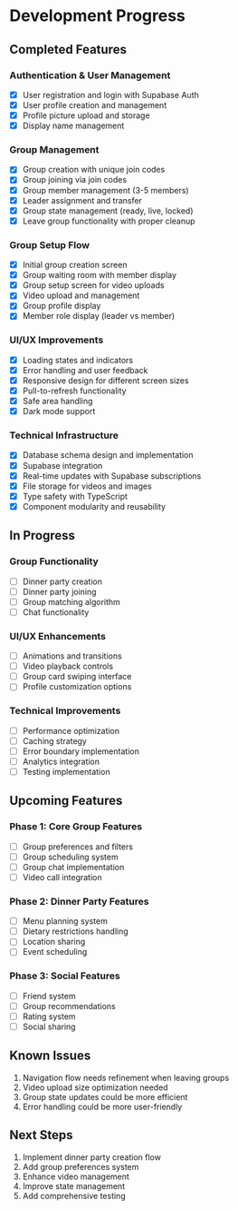 # Development Progress

## Completed Features

### Authentication & User Management
- [x] User registration and login with Supabase Auth
- [x] User profile creation and management
- [x] Profile picture upload and storage
- [x] Display name management

### Group Management
- [x] Group creation with unique join codes
- [x] Group joining via join codes
- [x] Group member management (3-5 members)
- [x] Leader assignment and transfer
- [x] Group state management (ready, live, locked)
- [x] Leave group functionality with proper cleanup

### Group Setup Flow
- [x] Initial group creation screen
- [x] Group waiting room with member display
- [x] Group setup screen for video uploads
- [x] Video upload and management
- [x] Group profile display
- [x] Member role display (leader vs member)

### UI/UX Improvements
- [x] Loading states and indicators
- [x] Error handling and user feedback
- [x] Responsive design for different screen sizes
- [x] Pull-to-refresh functionality
- [x] Safe area handling
- [x] Dark mode support

### Technical Infrastructure
- [x] Database schema design and implementation
- [x] Supabase integration
- [x] Real-time updates with Supabase subscriptions
- [x] File storage for videos and images
- [x] Type safety with TypeScript
- [x] Component modularity and reusability

## In Progress

### Group Functionality
- [ ] Dinner party creation
- [ ] Dinner party joining
- [ ] Group matching algorithm
- [ ] Chat functionality

### UI/UX Enhancements
- [ ] Animations and transitions
- [ ] Video playback controls
- [ ] Group card swiping interface
- [ ] Profile customization options

### Technical Improvements
- [ ] Performance optimization
- [ ] Caching strategy
- [ ] Error boundary implementation
- [ ] Analytics integration
- [ ] Testing implementation

## Upcoming Features

### Phase 1: Core Group Features
- [ ] Group preferences and filters
- [ ] Group scheduling system
- [ ] Group chat implementation
- [ ] Video call integration

### Phase 2: Dinner Party Features
- [ ] Menu planning system
- [ ] Dietary restrictions handling
- [ ] Location sharing
- [ ] Event scheduling

### Phase 3: Social Features
- [ ] Friend system
- [ ] Group recommendations
- [ ] Rating system
- [ ] Social sharing

## Known Issues
1. Navigation flow needs refinement when leaving groups
2. Video upload size optimization needed
3. Group state updates could be more efficient
4. Error handling could be more user-friendly

## Next Steps
1. Implement dinner party creation flow
2. Add group preferences system
3. Enhance video management
4. Improve state management
5. Add comprehensive testing
